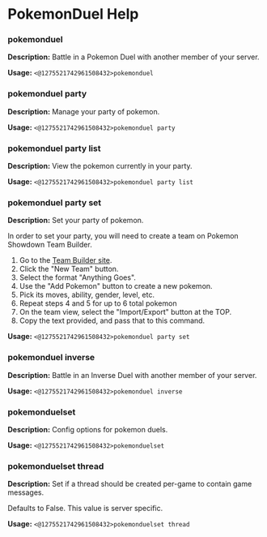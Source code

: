 # PokemonDuel Help

### pokemonduel

**Description:** Battle in a Pokemon Duel with another member of your server.

**Usage:** `<@1275521742961508432>pokemonduel`

### pokemonduel party

**Description:** Manage your party of pokemon.

**Usage:** `<@1275521742961508432>pokemonduel party`

### pokemonduel party list

**Description:** View the pokemon currently in your party.

**Usage:** `<@1275521742961508432>pokemonduel party list`

### pokemonduel party set

**Description:** Set your party of pokemon.

In order to set your party, you will need to create a team on Pokemon Showdown Team Builder.
1. Go to the [Team Builder site](https://play.pokemonshowdown.com/teambuilder).
2. Click the "New Team" button.
3. Select the format "Anything Goes".
4. Use the "Add Pokemon" button to create a new pokemon.
5. Pick its moves, ability, gender, level, etc.
6. Repeat steps 4 and 5 for up to 6 total pokemon
7. On the team view, select the "Import/Export" button at the TOP.
8. Copy the text provided, and pass that to this command.

**Usage:** `<@1275521742961508432>pokemonduel party set`

### pokemonduel inverse

**Description:** Battle in an Inverse Duel with another member of your server.

**Usage:** `<@1275521742961508432>pokemonduel inverse`

### pokemonduelset

**Description:** Config options for pokemon duels.

**Usage:** `<@1275521742961508432>pokemonduelset`

### pokemonduelset thread

**Description:** Set if a thread should be created per-game to contain game messages.

Defaults to False.
This value is server specific.

**Usage:** `<@1275521742961508432>pokemonduelset thread`

